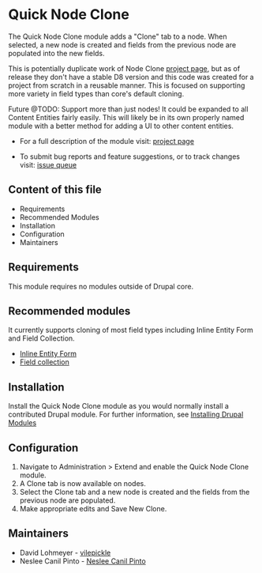 # Quick Node Clone

The Quick Node Clone module adds a "Clone" tab to a node. When selected, a new
node is created and fields from the previous node are populated into the new
fields.

This is potentially duplicate work of Node Clone
[project page](https://www.drupal.org/project/node_clone), but as of release they don't have
a stable D8 version and this code was created for a project from scratch in a
reusable manner. This is focused on supporting more variety in field types than
core's default cloning.

Future @TODO: Support more than just nodes! It could be expanded to all Content
Entities fairly easily. This will likely be in its own properly named module
with a better method for adding a UI to other content entities.

- For a full description of the module visit:
  [project page](https://www.drupal.org/project/quick_node_clone)

- To submit bug reports and feature suggestions, or to track changes visit:
  [issue queue](https://www.drupal.org/project/issues/quick_node_clone)


## Content of this file

- Requirements
- Recommended Modules
- Installation
- Configuration
- Maintainers


## Requirements

This module requires no modules outside of Drupal core.


## Recommended modules

It currently supports cloning of most field types including Inline Entity Form
and Field Collection.

- [Inline Entity Form](https://www.drupal.org/project/inline_entity_form)
- [Field collection](https://www.drupal.org/project/field_collection)


## Installation

Install the Quick Node Clone module as you would normally install a contributed
Drupal module. For further information, see
[Installing Drupal Modules](https://www.drupal.org/docs/extending-drupal/installing-drupal-modules)


## Configuration

1. Navigate to Administration > Extend and enable the Quick Node Clone
   module.
2. A Clone tab is now available on nodes.
3. Select the Clone tab and a new node is created and the fields from the
   previous node are populated.
4. Make appropriate edits and Save New Clone.


## Maintainers

- David Lohmeyer - [vilepickle](https://www.drupal.org/u/vilepickle)
- Neslee Canil Pinto - [Neslee Canil Pinto](https://www.drupal.org/u/neslee-canil-pinto)
